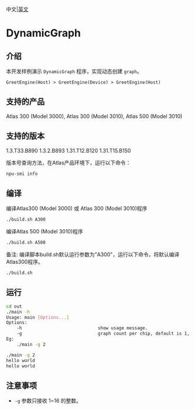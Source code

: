 中文|[英文](README.md)
# DynamicGraph

## 介绍

本开发样例演示 `DynamicGraph` 程序，实现动态创建 `graph`。

```
GreetEngine(Host) > GreetEngine(Device) > GreetEngine(Host)
```

## 支持的产品

Atlas 300 (Model 3000), Atlas 300 (Model 3010), Atlas 500 (Model 3010)

## 支持的版本

1.3.T33.B890 1.3.2.B893 1.31.T12.B120 1.31.T15.B150

版本号查询方法，在Atlas产品环境下，运行以下命令：
```bash
npu-smi info
```

## 编译

编译Atlas300 (Model 3000) 或 Atlas 300 (Model 3010)程序
```bash
./build.sh A300
```

编译Atlas 500 (Model 3010)程序
```bash
./build.sh A500
```

备注: 编译脚本build.sh默认运行参数为"A300"，运行以下命令，将默认编译Atlas300程序。
```bash
./build.sh 
```

## 运行

```bash
cd out
./main -h
Usage: main [Options...]
Options:
    -h                             show usage message.
    -g                             graph count per chip, default is 1, should be in [1, 16]
Eg:
    ./main -g 2

./main -g 2
hello world
hello world
```

## 注意事项

- `-g` 参数只接收 1~16 的整数。 
